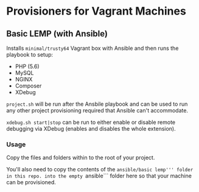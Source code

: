 # Provisioners for Vagrant Machines

## Basic LEMP (with Ansible)

Installs ```minimal/trusty64``` Vagrant box with Ansible and then runs the playbook to setup:

- PHP (5.6)
- MySQL
- NGINX
- Composer
- XDebug

```project.sh``` will be run after the Ansbile playbook and can be used to run any other project provisioning required that Ansible can't accommodate.

```xdebug.sh start|stop``` can be run to either enable or disable remote debugging via XDebug (enables and disables the whole extension).

### Usage

Copy the files and folders within to the root of your project.

You'll also need to copy the contents of the ```ansible/basic lemp''' folder in this repo. into the empty ```ansible``` folder here so that your machine can be provisioned.